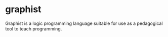 # graphist
Graphist is a logic programming language suitable for use as a pedagogical tool to teach programming.
